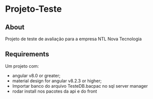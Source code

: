 # Projeto-Teste

## About
Projeto de teste de avaliação para a empresa NTL Nova Tecnologia

## Requirements
Um projeto com:
  - angular v8.0 or greater;
  - material design for angular v8.2.3 or higher;
  - Importar banco do arquivo TesteDB.bacpac no sql server manager
  - rodar install nos pacotes da api e do front



